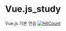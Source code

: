 # Vue.js_study
Vue.js 기본 연습
[![HitCount](http://hits.dwyl.com/louis-25/Vuejs_study.svg)](http://hits.dwyl.com/louis-25/Vuejs_study)

